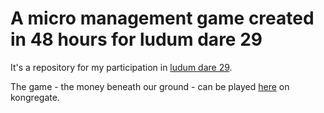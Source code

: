 A micro management game created in 48 hours for ludum dare 29
=============================================================

It's a repository for my participation in [ludum dare 29](http://www.ludumdare.com/compo/ludum-dare-29/?action=preview&uid=29004).

The game - the money beneath our ground - can be played [here](www.kongregate.com/games/falleirok/the-money-beneath-our-ground) on kongregate.